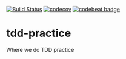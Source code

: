[![Build Status](https://travis-ci.org/enmotech-go/tdd-practice.svg?branch=kliyes)](https://travis-ci.org/enmotech-go/tdd-practice)
[![codecov](https://codecov.io/gh/enmotech-go/tdd-practice/branch/kliyes/graph/badge.svg)](https://codecov.io/gh/enmotech-go/tdd-practice)
[![codebeat badge](https://codebeat.co/badges/d6900e08-8f29-43e3-a77c-302b9aecc91b)](https://codebeat.co/projects/github-com-enmotech-go-tdd-practice-kliyes)
# tdd-practice
Where we do TDD practice

